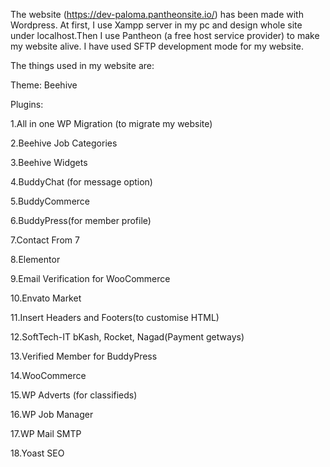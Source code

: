 The website (https://dev-paloma.pantheonsite.io/) has been made with Wordpress. At first, I use Xampp server in my pc and design whole site under localhost.Then I use Pantheon (a free host service provider) to make my website alive. I have used SFTP development mode for my website.

The things used in my website are:

Theme: Beehive


Plugins:

1.All in one WP Migration (to migrate my website)

2.Beehive Job Categories

3.Beehive Widgets

4.BuddyChat (for message option)

5.BuddyCommerce

6.BuddyPress(for member profile)

7.Contact From 7

8.Elementor 

9.Email Verification for WooCommerce

10.Envato Market

11.Insert Headers and Footers(to customise HTML)

12.SoftTech-IT bKash, Rocket, Nagad(Payment getways)

13.Verified Member for BuddyPress

14.WooCommerce


15.WP Adverts (for classifieds)

16.WP Job Manager

17.WP Mail SMTP

18.Yoast SEO
